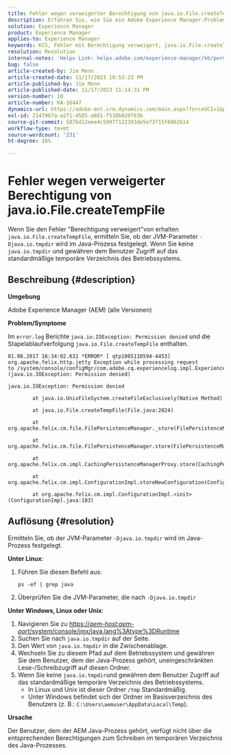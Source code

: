 ```yaml
---
title: Fehler wegen verweigerter Berechtigung von java.io.File.createTempFile
description: Erfahren Sie, wie Sie ein Adobe Experience Manager-Problem lösen können, bei dem Sie einen Fehler wegen Zugriffsverweigerung von java.io.File.createTempFile erhalten.
solution: Experience Manager
product: Experience Manager
applies-to: Experience Manager
keywords: KCS, Fehler mit Berechtigung verweigert, java.io.File.createTempFile, Fehlerbehebung, Adobe Experience Manager, AEM
resolution: Resolution
internal-notes: 'Helpx Link: helpx.adobe.com/experience-manager/kb/permission_denied_error_from_java_io_file.html'
bug: false
article-created-by: Jim Menn
article-created-date: 11/17/2023 10:53:23 PM
article-published-by: Jim Menn
article-published-date: 11/17/2023 11:14:31 PM
version-number: 10
article-number: KA-16447
dynamics-url: https://adobe-ent.crm.dynamics.com/main.aspx?forceUCI=1&pagetype=entityrecord&etn=knowledgearticle&id=d26c9815-9c85-ee11-8179-6045bd006268
exl-id: 2147967a-a2f1-4585-a8d1-f510b020f83b
source-git-commit: 587bd12eee4c59977122393de5e73f15f6062614
workflow-type: tm+mt
source-wordcount: '231'
ht-degree: 16%

---
```


# Fehler wegen verweigerter Berechtigung von java.io.File.createTempFile


Wenn Sie den Fehler &quot;Berechtigung verweigert&quot;von erhalten `java.io.File.createTempFile`, ermitteln Sie, ob der JVM-Parameter `-Djava.io.tmpdir` wird im Java-Prozess festgelegt. Wenn Sie keine `java.io.tmpdir` und gewähren dem Benutzer Zugriff auf das standardmäßige temporäre Verzeichnis des Betriebssystems.

## Beschreibung {#description}


<b>Umgebung</b>

Adobe Experience Manager (AEM) (alle Versionen)

<b>Problem/Symptome</b>

Im `error.log` Berichte `java.io.IOException: Permission denied` und die Stapelablaufverfolgung `java.io.File.createTempFile` enthalten.




```
01.06.2017 16:34:02.631 *ERROR* [ qtp1085110594-4453]  org.apache.felix.http.jetty Exception while processing request to /system/console/configMgr/com.adobe.cq.experiencelog.impl.ExperienceLogConfigServlet (java.io.IOException: Permission denied)

java.io.IOException: Permission denied

        at java.io.UnixFileSystem.createFileExclusively(Native Method)

        at java.io.File.createTempFile(File.java:2024)

        at org.apache.felix.cm.file.FilePersistenceManager._store(FilePersistenceManager.java:699)

        at org.apache.felix.cm.file.FilePersistenceManager.store(FilePersistenceManager.java:660)

        at org.apache.felix.cm.impl.CachingPersistenceManagerProxy.store(CachingPersistenceManagerProxy.java:242)

        at org.apache.felix.cm.impl.ConfigurationImpl.storeNewConfiguration(ConfigurationImpl.java:462)

        at org.apache.felix.cm.impl.ConfigurationImpl.<init>(ConfigurationImpl.java:183)
```







## Auflösung {#resolution}


Ermitteln Sie, ob der JVM-Parameter `-Djava.io.tmpdir` wird im Java-Prozess festgelegt.

<b>Unter Linux</b>:

1. Führen Sie diesen Befehl aus:




   ```
   ps -ef | grep java
   ```


2. Überprüfen Sie die JVM-Parameter, die nach `-Djava.io.tmpdir`


<b>Unter Windows, Linux oder Unix</b>:

1. Navigieren Sie zu [https://*aem-host:aem-port*/system/console/jmx/java.lang%3Atype%3DRuntime](https://aem-host:aem-port/system/console/jmx/java.lang%3Atype%3DRuntime)
2. Suchen Sie nach `java.io.tmpdir` auf der Seite.
3. Den Wert von `java.io.tmpdir` in die Zwischenablage.
4. Wechseln Sie zu diesem Pfad auf dem Betriebssystem und gewähren Sie dem Benutzer, dem der Java-Prozess gehört, uneingeschränkten Lese-/Schreibzugriff auf diesen Ordner.
5. Wenn Sie keine `java.io.tmpdir`und gewähren dem Benutzer Zugriff auf das standardmäßige temporäre Verzeichnis des Betriebssystems.
   - In Linux und Unix ist dieser Ordner `/tmp` Standardmäßig.
   - Unter Windows befindet sich der Ordner im Basisverzeichnis des Benutzers (z. B.: `C:\Users\aemuser\AppData\Local\Temp`).


<b>Ursache</b>

Der Benutzer, dem der AEM Java-Prozess gehört, verfügt nicht über die entsprechenden Berechtigungen zum Schreiben im temporären Verzeichnis des Java-Prozesses.
